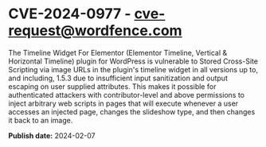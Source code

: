 # CVE-2024-0977 - cve-request@wordfence.com

The Timeline Widget For Elementor (Elementor Timeline, Vertical & Horizontal Timeline) plugin for WordPress is vulnerable to Stored Cross-Site Scripting via image URLs in the plugin's timeline widget in all versions up to, and including, 1.5.3 due to insufficient input sanitization and output escaping on user supplied attributes. This makes it possible for authenticated attackers with contributor-level and above permissions to inject arbitrary web scripts in pages that will execute whenever a user accesses an injected page, changes the slideshow type, and then changes it back to an image.

**Publish date:** 2024-02-07
